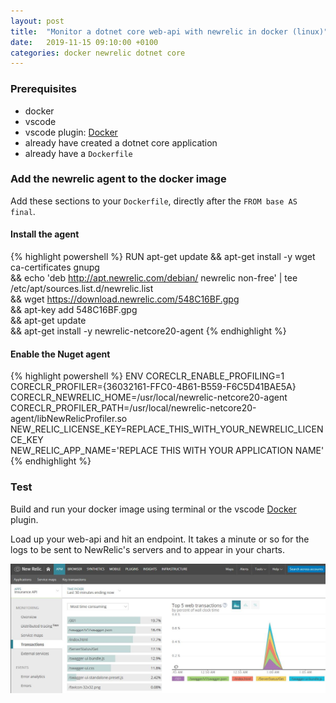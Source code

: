 ```yaml
---
layout: post
title:  "Monitor a dotnet core web-api with newrelic in docker (linux)"
date:   2019-11-15 09:10:00 +0100
categories: docker newrelic dotnet core
---
```


### Prerequisites
* docker
* vscode
* vscode plugin: [Docker](https://marketplace.visualstudio.com/items?itemName=ms-azuretools.vscode-docker)
* already have created a dotnet core application
* already have a `Dockerfile`

### Add the newrelic agent to the docker image
Add these sections to your `Dockerfile`, directly after the `FROM base AS final`.

#### Install the agent
{% highlight powershell %}
RUN apt-get update && apt-get install -y wget ca-certificates gnupg \
&& echo 'deb http://apt.newrelic.com/debian/ newrelic non-free' | tee /etc/apt/sources.list.d/newrelic.list \
&& wget https://download.newrelic.com/548C16BF.gpg \
&& apt-key add 548C16BF.gpg \
&& apt-get update \
&& apt-get install -y newrelic-netcore20-agent
{% endhighlight %}

#### Enable the Nuget agent
{% highlight powershell %}
ENV CORECLR_ENABLE_PROFILING=1 \
CORECLR_PROFILER={36032161-FFC0-4B61-B559-F6C5D41BAE5A} \
CORECLR_NEWRELIC_HOME=/usr/local/newrelic-netcore20-agent \
CORECLR_PROFILER_PATH=/usr/local/newrelic-netcore20-agent/libNewRelicProfiler.so \
NEW_RELIC_LICENSE_KEY=REPLACE_THIS_WITH_YOUR_NEWRELIC_LICENCE_KEY \
NEW_RELIC_APP_NAME='REPLACE THIS WITH YOUR APPLICATION NAME'
{% endhighlight %}

### Test
Build and run your docker image using terminal or the vscode [Docker](https://marketplace.visualstudio.com/items?itemName=ms-azuretools.vscode-docker) plugin.

Load up your web-api and hit an endpoint.  It takes a minute or so for the logs to be sent to NewRelic's servers and to appear in your charts.

![NewRelic](/assets/newrelic.jpg)